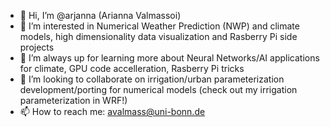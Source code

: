 - 👋 Hi, I’m @arjanna (Arianna Valmassoi)
- 👀 I’m interested in Numerical Weather Prediction (NWP) and climate models, high dimensionality data visualization and Rasberry Pi side projects
- 🌱 I’m always up for learning more about Neural Networks/AI applications for climate, GPU code accelleration, Rasberry Pi tricks
- 💞️ I’m looking to collaborate on irrigation/urban parameterization development/porting for numerical models (check out my irrigation parameterization in WRF!)
- 📫 How to reach me: avalmass@uni-bonn.de

<!---
arjanna/arjanna is a ✨ special ✨ repository because its `README.md` (this file) appears on your GitHub profile.
You can click the Preview link to take a look at your changes.
--->
